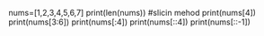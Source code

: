 nums=[1,2,3,4,5,6,7]
print(len(nums))
#slicin mehod
print(nums[4])
print(nums[3:6])
print(nums[:4])
print(nums[::4])
print(nums[::-1])

